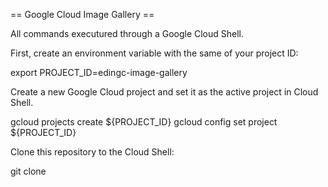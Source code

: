 == Google Cloud Image Gallery ==

All commands executured through a Google Cloud Shell.

First, create an environment variable with the same of your project ID:

export PROJECT_ID=edingc-image-gallery

Create a new Google Cloud project and set it as the active project in Cloud Shell.

gcloud projects create ${PROJECT_ID}
gcloud config set project ${PROJECT_ID}

Clone this repository to the Cloud Shell:

git clone 

